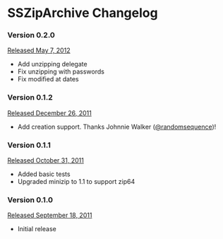 # SSZipArchive Changelog

### Version 0.2.0

[Released May 7, 2012](https://github.com/samsoffes/sskeychain/tree/0.2.0)

* Add unzipping delegate
* Fix unzipping with passwords
* Fix modified at dates

### Version 0.1.2

[Released December 26, 2011](https://github.com/samsoffes/sskeychain/tree/0.1.2)

* Add creation support. Thanks Johnnie Walker ([@randomsequence](https://github.com/randomsequence))!

### Version 0.1.1

[Released October 31, 2011](https://github.com/samsoffes/sskeychain/tree/0.1.1)

* Added basic tests
* Upgraded minizip to 1.1 to support zip64

### Version 0.1.0

[Released September 18, 2011](https://github.com/samsoffes/sskeychain/tree/0.1.0)

* Initial release
